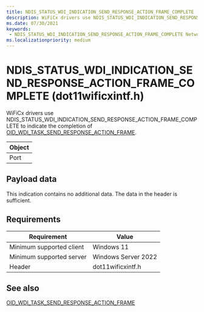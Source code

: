 ```yaml
---
title: NDIS_STATUS_WDI_INDICATION_SEND_RESPONSE_ACTION_FRAME_COMPLETE (dot11wificxintf.h)
description: WiFiCx drivers use NDIS_STATUS_WDI_INDICATION_SEND_RESPONSE_ACTION_FRAME_COMPLETE to indicate the completion of OID_WDI_TASK_SEND_RESPONSE_ACTION_FRAME.
ms.date: 07/30/2021
keywords:
 - NDIS_STATUS_WDI_INDICATION_SEND_RESPONSE_ACTION_FRAME_COMPLETE Network Drivers Starting with Windows Vista
ms.localizationpriority: medium
---
```


# NDIS\_STATUS\_WDI\_INDICATION\_SEND\_RESPONSE\_ACTION\_FRAME\_COMPLETE (dot11wificxintf.h)


WiFiCx drivers use NDIS\_STATUS\_WDI\_INDICATION\_SEND\_RESPONSE\_ACTION\_FRAME\_COMPLETE to indicate the completion of [OID\_WDI\_TASK\_SEND\_RESPONSE\_ACTION\_FRAME](oid-wdi-task-send-response-action-frame.md).

| Object |
|--------|
| Port   |

 

## Payload data


This indication contains no additional data. The data in the header is sufficient.

## Requirements

|Requirement|Value|
|--- |--- |
|Minimum supported client|Windows 11|
|Minimum supported server|Windows Server 2022|
|Header|dot11wificxintf.h|


## See also


[OID\_WDI\_TASK\_SEND\_RESPONSE\_ACTION\_FRAME](oid-wdi-task-send-response-action-frame.md)

 

 




